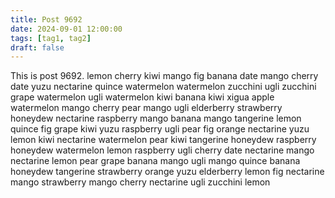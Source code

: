 ```yaml
---
title: Post 9692
date: 2024-09-01 12:00:00
tags: [tag1, tag2]
draft: false
---
```

This is post 9692.
lemon
cherry
kiwi
mango
fig
banana
date
mango
cherry
date
yuzu
nectarine
quince
watermelon
watermelon
zucchini
ugli
zucchini
grape
watermelon
ugli
watermelon
kiwi
banana
kiwi
xigua
apple
watermelon
mango
cherry
pear
mango
ugli
elderberry
strawberry
honeydew
nectarine
raspberry
mango
banana
mango
tangerine
lemon
quince
fig
grape
kiwi
yuzu
raspberry
ugli
pear
fig
orange
nectarine
yuzu
lemon
kiwi
nectarine
watermelon
pear
kiwi
tangerine
honeydew
raspberry
honeydew
watermelon
lemon
raspberry
ugli
cherry
date
nectarine
mango
nectarine
lemon
pear
grape
banana
mango
ugli
mango
quince
banana
honeydew
tangerine
strawberry
orange
yuzu
elderberry
lemon
fig
nectarine
mango
strawberry
mango
cherry
nectarine
ugli
zucchini
lemon
